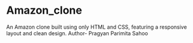 # Amazon_clone
An Amazon clone built using only HTML and CSS, featuring a responsive layout and clean design.
Author- Pragyan Parimita Sahoo
